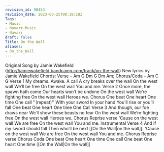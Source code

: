 ```yaml
---
revision_id: 98453
revision_date: 2023-03-25T08:19:18Z
Tags:
- Music
- Navarr-Music
- Navarr
draft: false
Title: On the Wall
aliases:
- On_the_Wall
---
```

Original Song by Jamie Wakefield  (http://jamiewakefield.bandcamp.com/track/on-the-wall) 
New lyrics by Jamie Wakefield
Chords: Verse – Am G Dm G Dm Am; Chorus/Coda – Am C G
Verse 1
My dreams. Awake. A call
A cry breaks over the wall 
On the west wall
We’ll be free
On the west wall
You and me.
Verse 2
Once more, the spawn hath come
Our hearts won’t be undone
On the west wall
We’re fighting free
On the west wall
Heroes we.
Chorus
One beat
One heart 
One time
One call
''(repeat)''
With your sword
In your hand
You’ll rise
or you’ll fall
One beat
One heart 
One time
One Call
Verse 3
And though, our foe draws near
We’ll show these beasts no fear
On the west wall
We’re fighting free
On the west wall
Heroes we.
Chorus
Reprise verse
'Cause on the west wall
We are free
On the west wall
You and me.
Instrumental
Verse 4
And if my sword should fall
Then who’ll be next [[On the Wall|on the wall]].
'Cause on the west wall
We are free
On the west wall
You and me.
Chorus
Reprise verse
Chorus
Coda
One beat
One heart 
One time
One call
One beat
One heart 
One time
[[On the Wall|On the wall]]
